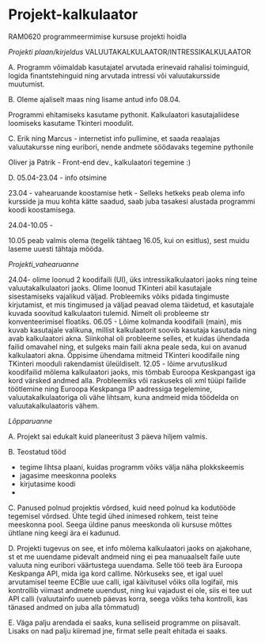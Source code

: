 # Projekt-kalkulaator
RAM0620 programmeermimise kursuse projekti hoidla

_Projekti plaan/kirjeldus_
VALUUTAKALKULAATOR/INTRESSIKALKULAATOR

A. Programm võimaldab kasutajatel arvutada erinevaid rahalisi toiminguid, logida finantstehinguid ning arvutada intressi või valuutakursside muutumist.

B. Oleme ajaliselt maas ning lisame antud info 08.04. 

Programmi ehitamiseks kasutame pythonit. Kalkulaatori kasutajaliidese loomiseks kasutame Tkinteri moodulit. 

C. Erik ning Marcus - internetist info pullimine, et saada reaalajas valuutakursse ning euribori, nende andmete söödavaks tegemine pythonile

Oliver ja Patrik - Front-end dev., kalkulaatori tegemine :)

D. 05.04-23.04 - info otsimine

23.04 - vahearuande koostamise hetk - Selleks hetkeks peab olema info kursside ja muu kohta kätte saadud, saab juba tasakesi alustada programmi koodi koostamisega.

24.04-10.05 - 

10.05 peab valmis olema (tegelik tähtaeg 16.05, kui on esitlus), sest muidu laseme uuesti tähtaja mööda.


_Projekti_vahearuanne_

 24.04-  olime loonud 2 koodifaili (UI), üks intressikalkulaatori jaoks ning teine valuutakalkulaatori jaoks. Olime loonud TKinteri abil kasutajale sisestamiseks vajalikud väljad. Probleemiks võiks pidada tingimuste kirjutamist, et mis tingimused ja väljad peavad olema täidetud, et kasutajale kuvada soovitud kalkulaatori tulemid. Nimelt oli probleeme str konventeerimisel floatiks. 
 06.05 - Lõime kolmanda koodifaili (main), mis kuvab kasutajale valikuna, millist kalkulaatorit soovib kasutaja kasutada ning avab kalkulaatori akna. Siinkohal oli probleeme selles, et kuidas ühendada failid omavahel ning, et sulgeks main faili akna peale seda, kui on avanud kalkulaatori akna. Õppisime ühendama mitmeid TKinteri koodifaile ning TKinteri mooduli rakendamist üleüldiselt.
 12.05 - lõime arvutuslikud koodifailid mõlema kalkulaatori jaoks, mis tõmbab Euroopa Keskpangast iga kord värsked andmed alla. Probleemiks või raskuseks oli xml tüüpi failide töötlemine ning Euroopa Keskpanga IP aadressiga tegelemine, valuutakalkulaatoriga oli vähe lihtsam, kuna andmeid mida töödelda on valuutakalkulaatoris vähem. 

_Lõpparuanne_

A. Projekt sai edukalt kuid planeeritust 3 päeva hiljem valmis.

B. Teostatud tööd
- tegime lihtsa plaani, kuidas programm võiks välja näha plokkskeemis
- jagasime meeskonna pooleks
- kirjutasime koodi
- 

C. Panused polnud projektis võrdsed, kuid need polnud ka kodutööde tegemisel võrdsed. Ühte tegid ühed inimesed rohkem, teist teine meeskonna pool. Seega üldine panus meeskonda oli kursuse mõttes ühtlane ning keegi ära ei kadunud. 

D. Projekti tugevus on see, et info mõlema kalkulaatori jaoks on ajakohane, st et me uuendame pidevalt andmeid ning ei pea manuaalselt faile uute valuuta ning euribori väärtustega uuendama. Selle töö teeb ära Euroopa Keskpanga API, mida iga kord callime. Nõrkuseks see, et igal uuel arvutamisel teeme ECBle uue calli, igal käivitusel võiks olla logifail, mis kontrollib viimast andmete uuendust, ning kui vajadust ei ole, siis ei tee uut API calli (valuutainfo uueneb päevas korra, seega võiks teha kontrolli, kas tänased andmed on juba alla tõmmatud)

E. Väga palju arendada ei saaks, kuna selliseid programme on piisavalt. Lisaks on nad palju kiiremad jne, firmat selle pealt ehitada ei saaks.
